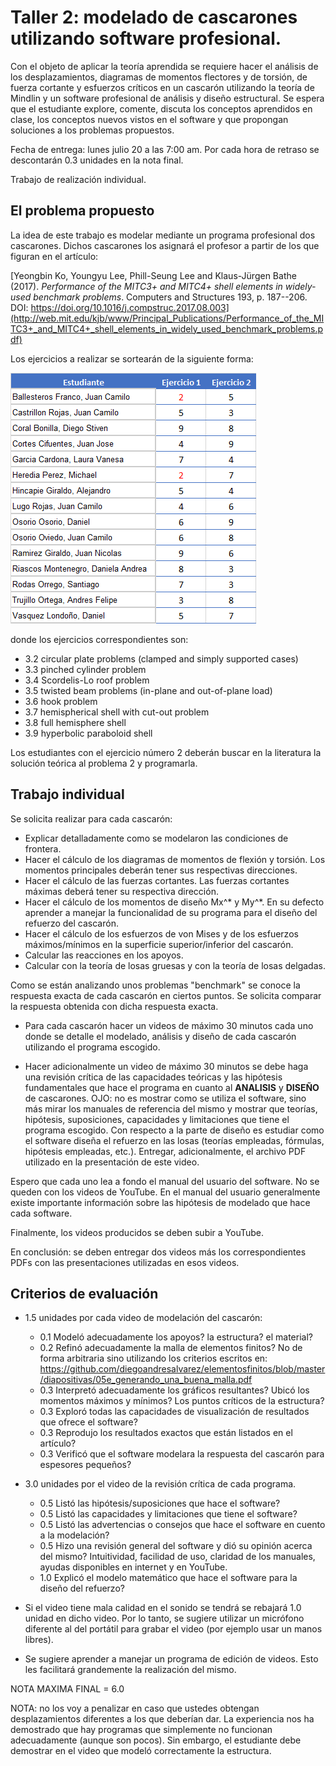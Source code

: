 # Taller 2: modelado de cascarones utilizando software profesional.

Con el objeto de aplicar la teoría aprendida se requiere hacer el análisis de los desplazamientos, diagramas de momentos flectores y de torsión, de fuerza cortante y esfuerzos críticos en un cascarón utilizando la teoría de Mindlin y un software profesional de análisis y diseño estructural. Se espera que el estudiante explore, comente, discuta los conceptos aprendidos en clase, los conceptos nuevos vistos en el software y que propongan soluciones a los problemas propuestos.

Fecha de entrega: lunes julio 20 a las 7:00 am. Por cada hora de retraso se descontarán 0.3 unidades en la nota final.

Trabajo de realización individual.

## El problema propuesto
La idea de este trabajo es modelar mediante un programa profesional dos cascarones. Dichos cascarones los asignará el profesor a partir de los que figuran en el artículo:

[Yeongbin Ko, Youngyu Lee, Phill-Seung Lee and Klaus-Jürgen Bathe (2017). *Performance of the MITC3+ and MITC4+ shell elements in widely-used benchmark problems*. Computers and Structures 193, p. 187--206. DOI: https://doi.org/10.1016/j.compstruc.2017.08.003](http://web.mit.edu/kjb/www/Principal_Publications/Performance_of_the_MITC3+_and_MITC4+_shell_elements_in_widely_used_benchmark_problems.pdf)

Los ejercicios a realizar se sortearán de la siguiente forma:

![sorteo_2020a.png](figs/sorteo_2020a.png)

donde los ejercicios correspondientes son:
- 3.2 circular plate problems (clamped and simply supported cases) 
- 3.3 pinched cylinder problem
- 3.4 Scordelis-Lo roof problem
- 3.5 twisted beam problems (in-plane and out-of-plane load)
- 3.6 hook problem 
- 3.7 hemispherical shell with cut-out problem
- 3.8 full hemisphere shell
- 3.9 hyperbolic paraboloid shell

Los estudiantes con el ejercicio número 2 deberán buscar en la literatura la solución teórica al problema 2 y programarla.

## Trabajo individual
Se solicita realizar para cada cascarón:
* Explicar detalladamente como se modelaron las condiciones de frontera.
* Hacer el cálculo de los diagramas de momentos de flexión y torsión. Los momentos principales deberán tener sus respectivas direcciones.
* Hacer el cálculo de las fuerzas cortantes. Las fuerzas cortantes máximas deberá tener su respectiva dirección.
* Hacer el cálculo de los momentos de diseño Mx^* y My^*. En su defecto aprender a manejar la funcionalidad de su programa para el diseño del refuerzo del cascarón.
* Hacer el cálculo de los esfuerzos de von Mises y de los esfuerzos máximos/mínimos en la superficie superior/inferior del cascarón.
* Calcular las reacciones en los apoyos.
* Calcular con la teoría de losas gruesas y con la teoría de losas delgadas.


Como se están analizando unos problemas "benchmark" se conoce la respuesta exacta de cada cascarón en ciertos puntos. Se solicita comparar la respuesta obtenida con dicha respuesta exacta.

* Para cada cascarón hacer un videos de máximo 30 minutos cada uno donde se detalle el modelado, análisis y diseño de cada cascarón utilizando el programa escogido.

* Hacer adicionalmente un video de máximo 30 minutos se debe haga una revisión crítica de las capacidades teóricas y las hipótesis fundamentales que hace el programa en cuanto al **ANALISIS** y **DISEÑO** de cascarones. OJO: no es mostrar como se utiliza el software, sino más mirar los manuales de referencia del mismo y mostrar que teorías, hipótesis, suposiciones, capacidades y limitaciones que tiene el programa escogido. Con respecto a la parte de diseño es estudiar como el software diseña el refuerzo en las losas (teorías empleadas, fórmulas, hipótesis empleadas, etc.). Entregar, adicionalmente, el archivo PDF utilizado en la presentación de este video.

Espero que cada uno lea a fondo el manual del usuario del software. No se queden con los videos de YouTube. En el manual del usuario generalmente existe importante información sobre las hipótesis de modelado que hace cada software.

Finalmente, los videos producidos se deben subir a YouTube.

En conclusión: se deben entregar dos videos más los correspondientes PDFs con las presentaciones utilizadas en esos videos.

## Criterios de evaluación
* 1.5 unidades por cada video de modelación del cascarón:
  - 0.1 Modeló adecuadamente los apoyos? la estructura? el material?
  - 0.2 Refinó adecuadamente la malla de elementos finitos? No de forma arbitraria sino utilizando los criterios escritos en: https://github.com/diegoandresalvarez/elementosfinitos/blob/master/diapositivas/05e_generando_una_buena_malla.pdf
  - 0.3 Interpretó adecuadamente los gráficos resultantes? Ubicó los momentos máximos y mínimos? Los puntos críticos de la estructura?
  - 0.3 Exploró todas las capacidades de visualización de resultados que ofrece el software?
  - 0.3 Reprodujo los resultados exactos que están listados en el artículo?
  - 0.3 Verificó que el software modelara la respuesta del cascarón para espesores pequeños?

* 3.0 unidades por el video de la revisión crítica de cada programa.
  - 0.5 Listó las hipótesis/suposiciones que hace el software?
  - 0.5 Listó las capacidades y limitaciones que tiene el software?
  - 0.5 Listó las advertencias o consejos que hace el software en cuento a la modelación?
  - 0.5 Hizo una revisión general del software y dió su opinión acerca del mismo? Intuitividad, facilidad de uso, claridad de los manuales, ayudas disponibles en internet y en YouTube.
  - 1.0 Explicó el modelo matemático que hace el software para la diseño del refuerzo?

* Si el video tiene mala calidad en el sonido se tendrá se rebajará 1.0 unidad en dicho video. Por lo tanto, se sugiere utilizar un micrófono diferente al del portátil para grabar el video (por ejemplo usar un manos libres).
* Se sugiere aprender a manejar un programa de edición de videos. Esto les facilitará grandemente la realización del mismo.

NOTA MAXIMA FINAL = 6.0

NOTA: no los voy a penalizar en caso que ustedes obtengan desplazamientos diferentes a los que deberían dar. La experiencia nos ha demostrado que hay programas que simplemente no funcionan adecuadamente (aunque son pocos). Sin embargo, el estudiante debe demostrar en el video que modeló correctamente la estructura.